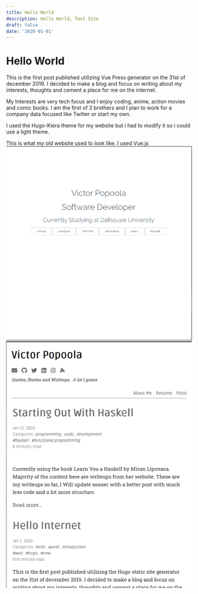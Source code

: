 ```yaml
---
title: Hello World
description: Hello World, Test Site 
draft: false
date: '2020-01-01'
---
```


# Hello World
This is the first post published utilizing Vue Press generator on the 31st of december 2019. I decided to make a blog and focus on writing about my interests, thoughts and cement a place for me on the internet. 

My Interests are very tech focus and I enjoy coding, anime, action movies and comic books. I am the first of 3 brothers and I plan to work for a company data focused like Twitter or start my own.

I used the Hugo-Kiera theme for my website but i had to modify it so i could use a light theme.

This is what my old website used to look like. I used Vue.js
![Old Website v0.1](./site-old.png)
![Old Website v0.2](./site-current.png)


